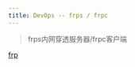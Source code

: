 ```yaml
---
title: DevOps -- frps / frpc
---
```


> frps内网穿透服务器/frpc客户端


[frp](https://github.com/fatedier/frp)


